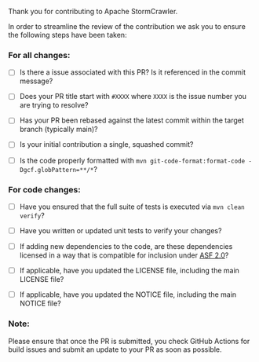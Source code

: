 Thank you for contributing to Apache StormCrawler.

In order to streamline the review of the contribution we ask you
to ensure the following steps have been taken:

### For all changes:
- [ ] Is there a issue associated with this PR? Is it referenced in the commit message?

- [ ] Does your PR title start with `#XXXX` where `XXXX` is the issue number you are trying to resolve? 

- [ ] Has your PR been rebased against the latest commit within the target branch (typically main)?

- [ ] Is your initial contribution a single, squashed commit?

- [ ] Is the code properly formatted with `mvn git-code-format:format-code -Dgcf.globPattern=**/*`?

### For code changes:

- [ ] Have you ensured that the full suite of tests is executed via `mvn clean verify`?
- [ ] Have you written or updated unit tests to verify your changes?
- [ ] If adding new dependencies to the code, are these dependencies licensed in a way that is compatible for inclusion under [ASF 2.0](http://www.apache.org/legal/resolved.html#category-a)?
- [ ] If applicable, have you updated the LICENSE file, including the main LICENSE file?
- [ ] If applicable, have you updated the NOTICE file, including the main NOTICE file?


### Note:
Please ensure that once the PR is submitted, you check GitHub Actions for build issues and submit an update to your PR as soon as possible.
